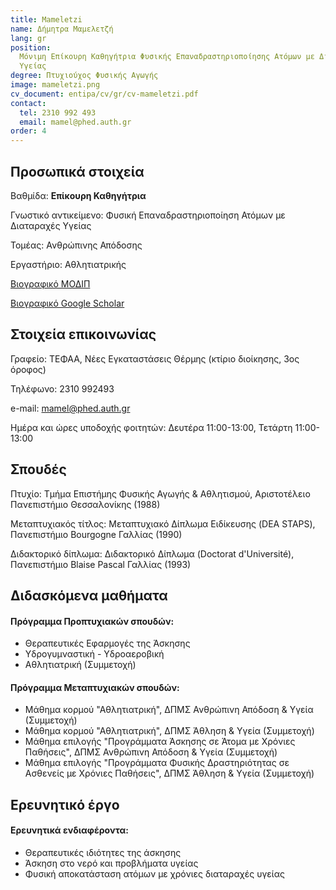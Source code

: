 ```yaml
---
title: Mameletzi
name: Δήμητρα Μαμελετζή
lang: gr
position:
  Μόνιμη Επίκουρη Καθηγήτρια Φυσικής Επαναδραστηριοποίησης Ατόμων με Διαταραχές
  Υγείας
degree: Πτυχιούχος Φυσικής Αγωγής
image: mameletzi.png
cv_document: entipa/cv/gr/cv-mameletzi.pdf
contact:
  tel: 2310 992 493
  email: mamel@phed.auth.gr
order: 4
---
```


## Προσωπικά στοιχεία

Βαθμίδα: **Επίκουρη Καθηγήτρια**

Γνωστικό αντικείμενο: Φυσική Επαναδραστηριοποίηση Ατόμων με Διαταραχές Υγείας

Τομέας: Ανθρώπινης Απόδοσης

Εργαστήριο: Αθλητιατρικής

[Βιογραφικό ΜΟΔΙΠ](https://qa.auth.gr/el/cv/mamel)

[Βιογραφικό Google Scholar](https://scholar.google.com/citations?hl=fr&user=__-eLPMAAAAJ)

## Στοιχεία επικοινωνίας

Γραφείο: ΤΕΦΑΑ, Νέες Εγκαταστάσεις Θέρμης (κτίριο διοίκησης, 3ος όροφος)

Τηλέφωνο: 2310 992493

e-mail: mamel@phed.auth.gr

Ημέρα και ώρες υποδοχής φοιτητών: Δευτέρα 11:00-13:00, Τετάρτη 11:00-13:00

## Σπουδές

Πτυχίο: Τμήμα Επιστήμης Φυσικής Αγωγής & Αθλητισμού, Αριστοτέλειο Πανεπιστήμιο Θεσσαλονίκης (1988)

Μεταπτυχιακός τίτλος: Μεταπτυχιακό Δίπλωμα Ειδίκευσης (DEA STAPS), Πανεπιστήμιο Bourgogne Γαλλίας (1990)

Διδακτορικό δίπλωμα: Διδακτορικό Δίπλωμα (Doctorat d'Université), Πανεπιστήμιο Blaise Pascal Γαλλίας (1993)

## Διδασκόμενα μαθήματα

#### Πρόγραμμα Προπτυχιακών σπουδών:

- Θεραπευτικές Εφαρμογές της Άσκησης
- Υδρογυμναστική - Υδροαεροβική
- Αθλητιατρική (Συμμετοχή)

#### Πρόγραμμα Μεταπτυχιακών σπουδών:

- Μάθημα κορμού "Αθλητιατρική", ΔΠΜΣ Ανθρώπινη Απόδοση & Υγεία (Συμμετοχή)
- Μάθημα κορμού "Αθλητιατρική", ΔΠΜΣ Άθληση & Υγεία (Συμμετοχή)
- Μάθημα επιλογής "Προγράμματα Άσκησης σε Άτομα με Χρόνιες Παθήσεις", ΔΠΜΣ Ανθρώπινη Απόδοση & Υγεία (Συμμετοχή)
- Μάθημα επιλογής "Προγράμματα Φυσικής Δραστηριότητας σε Ασθενείς με Χρόνιες Παθήσεις", ΔΠΜΣ Άθληση & Υγεία (Συμμετοχή)

## Ερευνητικό έργο

#### Ερευνητικά ενδιαφέροντα:

- Θεραπευτικές ιδιότητες της άσκησης
- Άσκηση στο νερό και προβλήματα υγείας
- Φυσική αποκατάσταση ατόμων με χρόνιες διαταραχές υγείας

